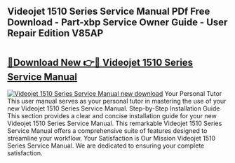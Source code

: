## Videojet 1510 Series Service Manual PDf Free Download - Part-xbp Service Owner Guide - User Repair Edition V85AP

# <h2><a href="http://bc60490.oget.top/?id=Videojet+1510+Series+Service+Manual">🔗Download New 👉🔴 Videojet 1510 Series Service Manual</a></h2>

[![Videojet 1510 Series Service Manual new download](https://i.imgur.com/5g1atiW.png)](http://bc60490.oget.top/?id=Videojet+1510+Series+Service+Manual)
Your Personal Tutor This user manual serves as your personal tutor in mastering the use of your new Videojet 1510 Series Service Manual. Step-by-Step Installation Guide This section provides a clear and concise installation guide for your new Videojet 1510 Series Service Manual. This remarkable Videojet 1510 Series Service Manual offers a comprehensive suite of features designed to streamline your workflow. Your Satisfaction is Our Mission Videojet 1510 Series Service Manual. We are dedicated to ensuring your complete satisfaction.
